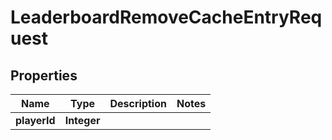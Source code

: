 

# LeaderboardRemoveCacheEntryRequest


## Properties

| Name | Type | Description | Notes |
|------------ | ------------- | ------------- | -------------|
|**playerId** | **Integer** |  |  |



